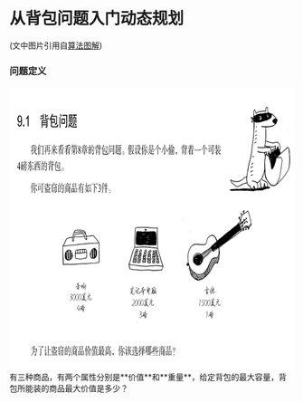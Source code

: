 # 从背包问题入门动态规划
(文中图片引用自[算法图解](https://book.douban.com/subject/26979890//))
### 问题定义
<img src="https://github.com/lwdhw1987/algorithm009-class01/blob/master/Week_06/define_problem.png" width = "800" height = "500">
有三种商品，有两个属性分别是**价值**和**重量**，给定背包的最大容量，背包所能装的商品最大价值是多少？

